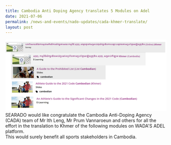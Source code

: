 ```yaml
---
title: Cambodia Anti Doping Agency translates 5 Modules on Adel
date: 2021-07-06
permalink: /news-and-events/nado-updates/cada-khmer-translate/
layout: post
---
```


![Alt text for image on Isomer site](/images/213412843_3855254194576624_6006959789592780923_n.png)
SEARADO would like congratulate the Cambodia Anti-Doping Agency (CADA) team of Mr Ith Leng, Mr Prum Vannaroeun and others for all the effort in the translation to Khmer of the following modules on WADA'S ADEL platform. <br>This would surely benefit all sports stakeholders in Cambodia.
